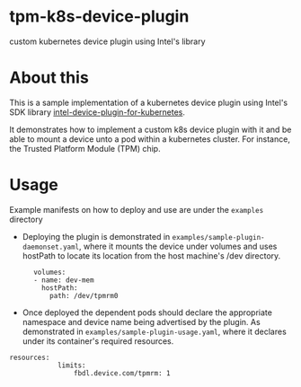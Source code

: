 # tpm-k8s-device-plugin
custom kubernetes device plugin using Intel's library

# About this
This is a sample implementation of a kubernetes device plugin using Intel's SDK library [intel-device-plugin-for-kubernetes](https://github.com/intel/intel-device-plugins-for-kubernetes).

It demonstrates how to implement a custom k8s device plugin with it and be able to mount a device unto a pod within a kubernetes cluster. For instance, the Trusted Platform Module (TPM) chip.

# Usage

Example manifests on how to deploy and use are under the `examples` directory

- Deploying the plugin is demonstrated in `examples/sample-plugin-daemonset.yaml`, where it mounts the device under volumes and uses hostPath to locate its location from the host machine's /dev directory.

```
      volumes:
      - name: dev-mem
        hostPath:
          path: /dev/tpmrm0
```

- Once deployed the dependent pods should declare the appropriate namespace and device name being advertised by the plugin. As demonstrated in `examples/sample-plugin-usage.yaml`, where it declares under its container's required resources.

```
resources:
            limits:
                fbdl.device.com/tpmrm: 1
```
